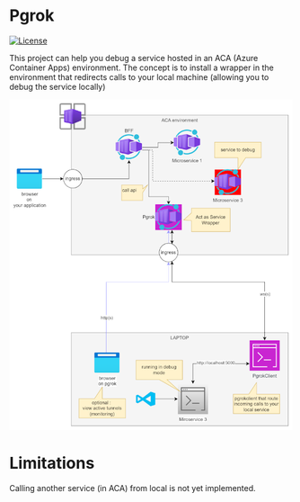 # Pgrok

[![License](https://img.shields.io/github/license/pgourlain/vscode_erlang?style=for-the-badge&logo=erlang)](https://github.com/pgourlain/vscode_erlang/blob/master/LICENSE)


This project can help you debug a service hosted in an ACA (Azure Container Apps) environment.
The concept is to install a wrapper in the environment that redirects calls to your local machine (allowing you to debug the service locally)

![architecture](docs/Archi20241214.png)


# Limitations

Calling another service (in ACA) from local is not yet implemented.

